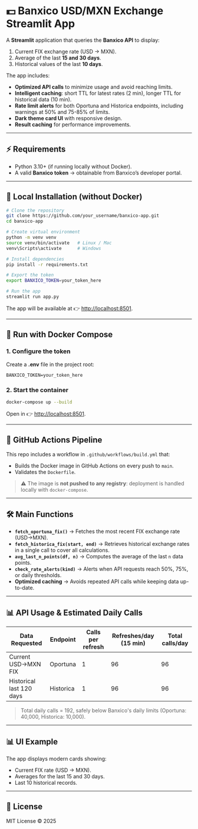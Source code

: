 # 💵 Banxico USD/MXN Exchange Streamlit App

A **Streamlit** application that queries the **Banxico API** to display:

1. Current FIX exchange rate (USD → MXN).  
2. Average of the last **15 and 30 days**.  
3. Historical values of the last **10 days**.  

The app includes:
- **Optimized API calls** to minimize usage and avoid reaching limits.  
- **Intelligent caching**: short TTL for latest rates (2 min), longer TTL for historical data (10 min).  
- **Rate limit alerts** for both Oportuna and Historica endpoints, including warnings at 50% and 75-85% of limits.  
- **Dark theme card UI** with responsive design.  
- **Result caching** for performance improvements.  

---

## ⚡ Requirements

- Python 3.10+ (if running locally without Docker).  
- A valid **Banxico token** → obtainable from Banxico’s developer portal.  

---

## 🚀 Local Installation (without Docker)

```bash
# Clone the repository
git clone https://github.com/your_username/banxico-app.git
cd banxico-app

# Create virtual environment
python -m venv venv
source venv/bin/activate   # Linux / Mac
venv\Scripts\activate      # Windows

# Install dependencies
pip install -r requirements.txt

# Export the token
export BANXICO_TOKEN=your_token_here

# Run the app
streamlit run app.py
```

The app will be available at 👉 [http://localhost:8501](http://localhost:8501).  

---

## 🐳 Run with Docker Compose

### 1. Configure the token
Create a **.env** file in the project root:  
```env
BANXICO_TOKEN=your_token_here
```

### 2. Start the container
```bash
docker-compose up --build
```

Open in 👉 [http://localhost:8501](http://localhost:8501).  

---

## 🔄 GitHub Actions Pipeline

This repo includes a workflow in `.github/workflows/build.yml` that:  
- Builds the Docker image in GitHub Actions on every push to `main`.  
- Validates the `Dockerfile`.  

> ⚠️ The image is **not pushed to any registry**: deployment is handled locally with `docker-compose`.  

---

## 🛠️ Main Functions

- **`fetch_oportuna_fix()`** → Fetches the most recent FIX exchange rate (USD→MXN).  
- **`fetch_historica_fix(start, end)`** → Retrieves historical exchange rates in a single call to cover all calculations.  
- **`avg_last_n_points(df, n)`** → Computes the average of the last `n` data points.  
- **`check_rate_alerts(kind)`** → Alerts when API requests reach 50%, 75%, or daily thresholds.  
- **Optimized caching** → Avoids repeated API calls while keeping data up-to-date.  

---

## 📊 API Usage & Estimated Daily Calls

| Data Requested           | Endpoint   | Calls per refresh | Refreshes/day (15 min) | Total calls/day |
|--------------------------|------------|-----------------|-----------------------|----------------|
| Current USD→MXN FIX      | Oportuna   | 1               | 96                    | 96             |
| Historical last 120 days | Historica  | 1               | 96                    | 96             |

> Total daily calls = 192, safely below Banxico's daily limits (Oportuna: 40,000, Historica: 10,000).  

---

## 📊 UI Example

The app displays modern cards showing:  
- Current FIX rate (USD → MXN).  
- Averages for the last 15 and 30 days.  
- Last 10 historical records.  

---

## 📜 License

MIT License © 2025

